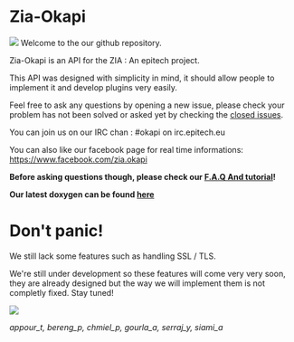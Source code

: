 # Zia-Okapi
![](http://dl.dropbox.com/u/35922551/okapi.png)
Welcome to the our github repository.

Zia-Okapi is an API for the ZIA : An epitech project.

This API was designed with simplicity in mind, it should allow people to implement it and develop plugins very easily.

Feel free to ask any questions by opening a new issue, please check your problem has not been solved or asked yet by checking the [closed issues](https://github.com/zia-okapi/zia-okapi/issues?sort=created&direction=desc&state=closed&page=1).

You can join us on our IRC chan : #okapi on irc.epitech.eu

You can also like our facebook page for real time informations: https://www.facebook.com/zia.okapi

**Before asking questions though, please check our [F.A.Q And tutorial](https://github.com/zia-okapi/zia-okapi/wiki)!**

**Our latest doxygen can be found [here](http://zia-okapi.github.com/)**

# Don't panic!

We still lack some features such as handling SSL / TLS.

We're still under development so these features will come very very soon, they are already designed but the way we will implement them is not completly fixed. Stay tuned!

![](http://0.tqn.com/d/columbusoh/1/0/t/-/-/-/Okapi.jpg)


_appour_t, bereng_p, chmiel_p, gourla_a, serraj_y, siami_a_